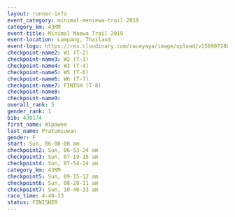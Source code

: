 ```yaml
---
layout: runner-info 
event_category: minimal-meniewa-trail-2019 
category_km: 43KM
event-title: Minimal Maewa Trail 2019 
event-location: Lampang, Thailand 
event-logo: https://res.cloudinary.com/raceyaya/image/upload/v1569072805/logo/minimal-trail_ktnvsp.jpg 
checkpoint-name2: W1 (T-2) 
checkpoint-name3: W2 (T-3) 
checkpoint-name4: W3 (T-4) 
checkpoint-name5: W5 (T-6) 
checkpoint-name6: W6 (T-7) 
checkpoint-name7: FINISH (T-8) 
checkpoint-name8: 
checkpoint-name9: 
overall_rank: 5
gender_rank: 1
bib: 430174
first_name: Wipawee
last_name: Pratumsuwan
gender: F
start: Sun, 06-00-00 am
checkpoint2: Sun, 06-53-24 am
checkpoint3: Sun, 07-19-15 am
checkpoint4: Sun, 07-54-24 am
category_km: 43KM
checkpoint5: Sun, 09-15-12 am
checkpoint6: Sun, 08-28-11 am
checkpoint7: Sun, 10-40-33 am
race_time: 4-40-33
status: FINISHER
---
```

